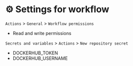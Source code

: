 # ⚙️ Settings for workflow
`Actions` > `General` > `Workflow permissions`
- Read and write permissions

`Secrets and variables` > `Actions` > `New repository secret`
- DOCKERHUB_TOKEN
- DOCKERHUB_USERNAME
